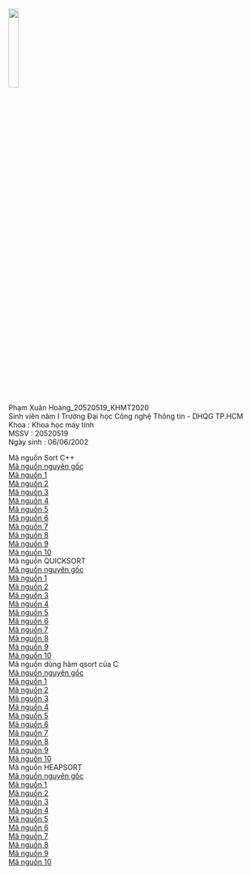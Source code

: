 <a href="https://goldenspring6622.github.io"></a> <br>
<img src="https://kenh14cdn.com/thumb_w/620/2016/14052494-1791255737752859-1715820519-n-1474280623162.jpg" width="20%" height="20%"><br>
Phạm Xuân Hoàng_20520519_KHMT2020 <br>
Sinh viên năm I Trường Đại học Công nghệ Thông tin - DHQG TP.HCM <br>
Khoa : Khoa học máy tính  <br>
MSSV : 20520519<br>
Ngày sinh : 06/06/2002 <br>

Mã nguồn Sort C++ <br>
<a href="Mã nguồn/Sort(C++).cpp">Mã nguồn nguyên gốc</a><br>
<a href="Dữ liệu thử nghiệm/Sort(C++)/sort1.cpp">Mã nguồn 1</a><br>
<a href="Dữ liệu thử nghiệm/Sort(C++)/sort2.cpp">Mã nguồn 2</a><br>
<a href="Dữ liệu thử nghiệm/Sort(C++)/sort3.cpp">Mã nguồn 3</a><br>
<a href="Dữ liệu thử nghiệm/Sort(C++)/sort4.cpp">Mã nguồn 4</a><br>
<a href="Dữ liệu thử nghiệm/Sort(C++)/sort5.cpp">Mã nguồn 5</a><br>
<a href="Dữ liệu thử nghiệm/Sort(C++)/sort6.cpp">Mã nguồn 6</a><br>
<a href="Dữ liệu thử nghiệm/Sort(C++)/sort7.cpp">Mã nguồn 7</a><br>
<a href="Dữ liệu thử nghiệm/Sort(C++)/sort8.cpp">Mã nguồn 8</a><br>
<a href="Dữ liệu thử nghiệm/Sort(C++)/sort9.cpp">Mã nguồn 9</a><br>
<a href="Dữ liệu thử nghiệm/Sort(C++)/sort10.cpp">Mã nguồn 10</a><br>
Mã nguồn QUICKSORT<br>
<a href="Mã nguồn/QuickSort.cpp">Mã nguồn nguyên gốc</a><br>
<a href="Dữ liệu thử nghiệm/Quicksort/QS1.cpp">Mã nguồn 1</a><br>
<a href="Dữ liệu thử nghiệm/Quicksort/QS2.cpp">Mã nguồn 2</a><br>
<a href="Dữ liệu thử nghiệm/Quicksort/QS3.cpp">Mã nguồn 3</a><br>
<a href="Dữ liệu thử nghiệm/Quicksort/QS4.cpp">Mã nguồn 4</a><br>
<a href="Dữ liệu thử nghiệm/Quicksort/QS5.cpp">Mã nguồn 5</a><br>
<a href="Dữ liệu thử nghiệm/Quicksort/QS6.cpp">Mã nguồn 6</a><br>
<a href="Dữ liệu thử nghiệm/Quicksort/QS7.cpp">Mã nguồn 7</a><br>
<a href="Dữ liệu thử nghiệm/Quicksort/QS8.cpp">Mã nguồn 8</a><br>
<a href="Dữ liệu thử nghiệm/Quicksort/QS9.cpp">Mã nguồn 9</a><br>
<a href="Dữ liệu thử nghiệm/Quicksort/QS10.cpp">Mã nguồn 10</a><br>
Mã nguồn dùng hàm qsort của C<br>
<a href="Mã nguồn/qsort.cpp">Mã nguồn nguyên gốc</a><br>
<a href="Dữ liệu thử nghiệm/qsort(C)/qsort1.c">Mã nguồn 1</a><br>
<a href="Dữ liệu thử nghiệm/qsort(C)/qsort2.c">Mã nguồn 2</a><br>
<a href="Dữ liệu thử nghiệm/qsort(C)/qsort3.c">Mã nguồn 3</a><br>
<a href="Dữ liệu thử nghiệm/qsort(C)/qsort4.c">Mã nguồn 4</a><br>
<a href="Dữ liệu thử nghiệm/qsort(C)/qsort5.c">Mã nguồn 5</a><br>
<a href="Dữ liệu thử nghiệm/qsort(C)/qsort6.c">Mã nguồn 6</a><br>
<a href="Dữ liệu thử nghiệm/qsort(C)/qsort7.c">Mã nguồn 7</a><br>
<a href="Dữ liệu thử nghiệm/qsort(C)/qsort8.c">Mã nguồn 8</a><br>
<a href="Dữ liệu thử nghiệm/qsort(C)/qsort9.c">Mã nguồn 9</a><br>
<a href="Dữ liệu thử nghiệm/qsort(C)/qsort10.c">Mã nguồn 10</a><br>
Mã nguồn HEAPSORT<br>
<a href="Mã nguồn/HeapSort.cpp">Mã nguồn nguyên gốc</a><br>
<a href="Dữ liệu thử nghiệm/HeapSort/HS1.cpp">Mã nguồn 1</a><br>
<a href="Dữ liệu thử nghiệm/HeapSort/HS2.cpp">Mã nguồn 2</a><br>
<a href="Dữ liệu thử nghiệm/HeapSort/HS3.cpp">Mã nguồn 3</a><br>
<a href="Dữ liệu thử nghiệm/HeapSort/HS4.cpp">Mã nguồn 4</a><br>
<a href="Dữ liệu thử nghiệm/HeapSort/HS5.cpp">Mã nguồn 5</a><br>
<a href="Dữ liệu thử nghiệm/HeapSort/HS6.cpp">Mã nguồn 6</a><br>
<a href="Dữ liệu thử nghiệm/HeapSort/HS7.cpp">Mã nguồn 7</a><br>
<a href="Dữ liệu thử nghiệm/HeapSort/HS8.cpp">Mã nguồn 8</a><br>
<a href="Dữ liệu thử nghiệm/HeapSort/HS9.cpp">Mã nguồn 9</a><br>
<a href="Dữ liệu thử nghiệm/HeapSort/HS10.cpp">Mã nguồn 10</a><br>
